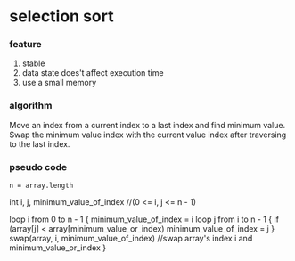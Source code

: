 selection sort
==============

### feature
1. stable
2. data state does't affect execution time
3. use a small memory

### algorithm
Move an index from a current index to a last index and find minimum value.
Swap the minimum value index with the current value index after traversing to the last index.

### pseudo code
    n = array.length
int i, j, minimum_value_of_index    //(0 <= i, j <= n - 1)
    
loop i from 0 to n - 1
{
    minimum_value_of_index = i
    loop j from i to n - 1
    {
        if (array[j] < array[minimum_value_or_index)
            minimum_value_of_index = j
    }
    swap(array, i, minimum_value_of_index)    //swap array's index i and minimum_value_or_index
}
            
